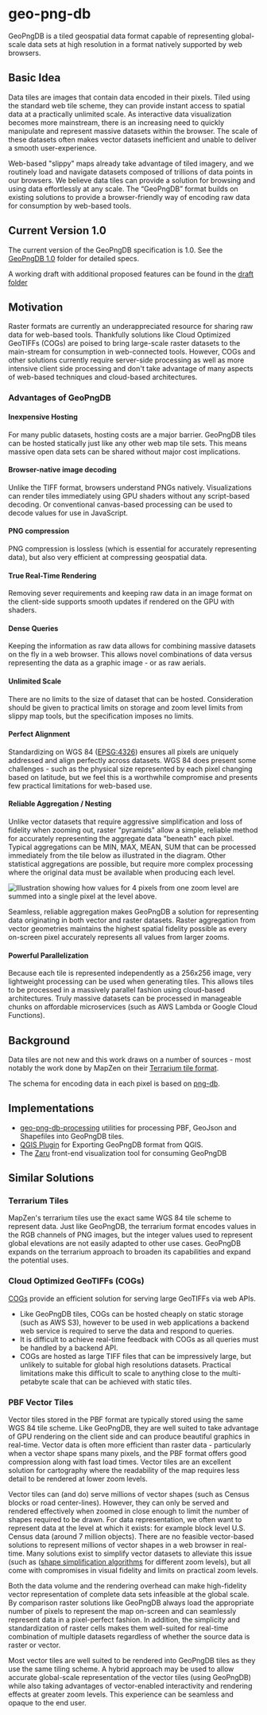 # geo-png-db
GeoPngDB is a tiled geospatial data format capable of representing global-scale data sets at high resolution in a format natively supported by web browsers.

## Basic Idea
Data tiles are images that contain data encoded in their pixels. Tiled using the standard web tile scheme, they can provide instant access to spatial data at a practically unlimited scale. As interactive data visualization becomes more mainstream, there is an increasing need to quickly manipulate and represent massive datasets within the browser. The scale of these datasets often makes vector datasets inefficient and unable to deliver a smooth user-experience.

Web-based "slippy" maps already take advantage of tiled imagery, and we routinely load and navigate datasets composed of trillions of data points in our browsers. We believe data tiles can provide a solution for browsing and using data effortlessly at any scale. The “GeoPngDB” format builds on existing solutions to provide a browser-friendly way of encoding raw data for consumption by web-based tools.

## Current Version 1.0
The current version of the GeoPngDB specification is 1.0. See the [GeoPngDB 1.0](./specifications/1.0/README.md) folder for detailed specs. 

A working draft with additional proposed features can be found in the [draft folder](./specifications/draft/1.1/README.md)

## Motivation
Raster formats are currently an underappreciated resource for sharing raw data for web-based tools. Thankfully solutions like Cloud Optimized GeoTIFFs (COGs) are poised to bring large-scale raster datasets to the main-stream for consumption in web-connected tools. However, COGs and other solutions currently require server-side processing as well as more intensive client side processing and don't take advantage of many aspects of web-based techniques and cloud-based architectures.

### Advantages of GeoPngDB

#### Inexpensive Hosting
For many public datasets, hosting costs are a major barrier. GeoPngDB tiles can be hosted statically just like any other web map tile sets. This means massive open data sets can be shared without major cost implications.

#### Browser-native image decoding
Unlike the TIFF format, browsers understand PNGs natively. Visualizations can render tiles immediately using GPU shaders without any script-based decoding. Or conventional canvas-based processing can be used to decode values for use in JavaScript.

#### PNG compression
PNG compression is lossless (which is essential for accurately representing data), but also very efficient at compressing geospatial data. 

#### True Real-Time Rendering
Removing sever requirements and keeping raw data in an image format on the client-side supports smooth updates if rendered on the GPU with shaders.

#### Dense Queries
Keeping the information as raw data allows for combining massive datasets on the fly in a web browser. This allows novel combinations of data versus representing the data as a graphic image - or as raw aerials.

#### Unlimited Scale
There are no limits to the size of dataset that can be hosted. Consideration should be given to practical limits on storage and zoom level limits from slippy map tools, but the specification imposes no limits.

#### Perfect Alignment
Standardizing on WGS 84 ([EPSG:4326](https://epsg.io/4326)) ensures all pixels are uniquely addressed and align perfectly across datasets. WGS 84 does present some challenges - such as the physical size represented by each pixel changing based on latitude, but we feel this is a worthwhile compromise and presents few practical limitations for web-based use.

#### Reliable Aggregation / Nesting
Unlike vector datasets that require aggressive simplification and loss of fidelity when zooming out, raster "pyramids" allow a simple, reliable method for accurately representing the aggregate data "beneath" each pixel. Typical aggregations can be MIN, MAX, MEAN, SUM that can be processed immediately from the tile below as illustrated in the diagram. Other statistical aggregations are possible, but require more complex processing where the original data must be available when producing each level.

![Illustration showing how values for 4 pixels from one zoom level are summed into a single pixel at the level above.](./img/pyramid.svg)

Seamless, reliable aggregation makes GeoPngDB a solution for representing data originating in both vector and raster datasets. Raster aggregation from vector geometries maintains the highest spatial fidelity possible as every on-screen pixel accurately represents all values from larger zooms.

#### Powerful Parallelization
Because each tile is represented independently as a 256x256 image, very lightweight processing can be used when generating tiles. This allows tiles to be processed in a massively parallel fashion using cloud-based architectures. Truly massive datasets can be processed in manageable chunks on affordable microservices (such as AWS Lambda or Google Cloud Functions).

## Background
Data tiles are not new and this work draws on a number of sources - most notably the work done by MapZen on their [Terrarium tile format](https://github.com/tilezen/joerd/blob/master/docs/formats.md#terrarium).

The schema for encoding data in each pixel is based on [png-db](https://github.com/sasakiassociates/png-db).

## Implementations

* [geo-png-db-processing](./geo-png-db-processing/README.md) utilities for processing PBF, GeoJson and Shapefiles into GeoPngDB tiles.
* [QGIS Plugin](https://github.com/sasakiassociates/qgis-geo-png-db) for Exporting GeoPngDB format from QGIS.
* The [Zaru](https://github.com/sasakiassociates/zaru) front-end visualization tool for consuming GeoPngDB

## Similar Solutions

### Terrarium Tiles
MapZen's terrarium tiles use the exact same WGS 84 tile scheme to represent data. Just like GeoPngDB, the terrarium format encodes values in the RGB channels of PNG images, but the integer values used to represent global elevations are not easily adapted to other use cases. GeoPngDB expands on the terrarium approach to broaden its capabilities and expand the potential uses.

### Cloud Optimized GeoTIFFs (COGs)
[COGs](https://www.cogeo.org/) provide an efficient solution for serving large GeoTIFFs via web APIs. 
* Like GeoPngDB tiles, COGs can be hosted cheaply on static storage (such as AWS S3), however to be used in web applications a backend web service is required to serve the data and respond to queries.
* It is difficult to achieve real-time feedback with COGs as all queries must be handled by a backend API.
* COGs are hosted as large TIFF files that can be impressively large, but unlikely to suitable for global high resolutions datasets. Practical limitations make this difficult to scale to anything close to the multi-petabyte scale that can be achieved with static tiles. 

### PBF Vector Tiles
Vector tiles stored in the PBF format are typically stored using the same WGS 84 tile scheme. Like GeoPngDB, they are well suited to take advantage of GPU rendering on the client side and can produce beautiful graphics in real-time. Vector data is often more efficient than raster data - particularly when a vector shape spans many pixels, and the PBF format offers good compression along with fast load times. Vector tiles are an excellent solution for cartography where the readability of the map requires less detail to be rendered at lower zoom levels. 

Vector tiles can (and do) serve millions of vector shapes (such as Census blocks or road center-lines). However, they can only be served and rendered effectively when zoomed in close enough to limit the number of shapes required to be drawn. For data representation, we often want to represent data at the level at which it exists: for example block level U.S. Census data (around 7 million objects). There are no feasible vector-based solutions to represent millions of vector shapes in a web browser in real-time. Many solutions exist to simplify vector datasets to alleviate this issue (such as ([shape simplification algorithms](https://en.wikipedia.org/wiki/Ramer%E2%80%93Douglas%E2%80%93Peucker_algorithm) for different zoom levels), but all come with compromises in visual fidelity and limits on practical zoom levels.

Both the data volume and the rendering overhead can make high-fidelity vector representation of complete data sets infeasible at the global scale. By comparison raster solutions like GeoPngDB always load the appropriate number of pixels to represent the map on-screen and can seamlessly represent data in a pixel-perfect fashion. In addition, the simplicity and standardization of raster cells makes them well-suited for real-time combination of multiple datasets regardless of whether the source data is raster or vector. 

Most vector tiles are well suited to be rendered into GeoPngDB tiles as they use the same tiling scheme. A hybrid approach may be used to allow accurate global-scale representation of the vector tiles (using GeoPngDB) while also taking advantages of vector-enabled interactivity and rendering effects at greater zoom levels. This experience can be seamless and opaque to the end user. 

